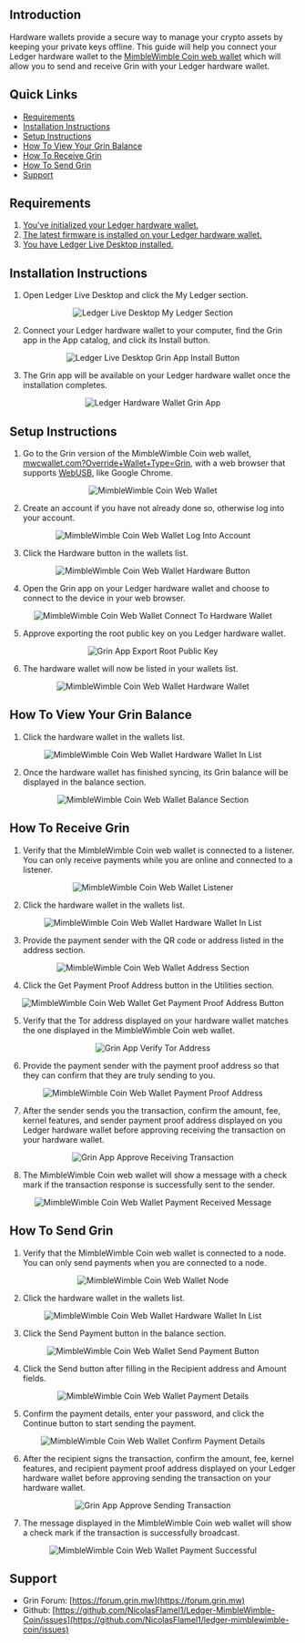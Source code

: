 ## Introduction

Hardware wallets provide a secure way to manage your crypto assets by keeping your private keys offline. This guide will help you connect your Ledger hardware wallet to the [MimbleWimble Coin web wallet](https://mwcwallet.com) which will allow you to send and receive Grin with your Ledger hardware wallet.

## Quick Links

* [Requirements](#user-content-requirements)
* [Installation Instructions](#user-content-installation-instructions)
* [Setup Instructions](#user-content-setup-instructions)
* [How To View Your Grin Balance](#user-content-how-to-view-your-grin-balance)
* [How To Receive Grin](#user-content-how-to-receive-grin)
* [How To Send Grin](#user-content-how-to-send-grin)
* [Support](#user-content-support)

## Requirements

1. [You've initialized your Ledger hardware wallet.](https://support.ledger.com/hc/en-us/articles/360000613793-Set-up-your-Ledger-Nano-S?docs=true)
2. [The latest firmware is installed on your Ledger hardware wallet.](https://support.ledger.com/hc/en-us/articles/360002731113-Update-Ledger-Nano-S-firmware?docs=true)
3. [You have Ledger Live Desktop installed.](https://support.ledger.com/hc/en-us/articles/4404389606417-Download-and-install-Ledger-Live?docs=true)

## Installation Instructions

1. Open Ledger Live Desktop and click the My Ledger section.  
<p align="center">
	<img alt="Ledger Live Desktop My Ledger Section" src="images/installation_instructions_1.png">
</p>  

2. Connect your Ledger hardware wallet to your computer, find the Grin app in the App catalog, and click its Install button.  
<p align="center">
	<img alt="Ledger Live Desktop Grin App Install Button" src="images/installation_instructions_2.png">
</p>  

3. The Grin app will be available on your Ledger hardware wallet once the installation completes.  
<p align="center">
	<img alt="Ledger Hardware Wallet Grin App" src="images/installation_instructions_3.png">
</p>  

## Setup Instructions

1. Go to the Grin version of the MimbleWimble Coin web wallet, [mwcwallet.com?Override+Wallet+Type=Grin](https://mwcwallet.com?Override+Wallet+Type=Grin), with a web browser that supports [WebUSB](https://caniuse.com/webusb), like Google Chrome.  
<p align="center">
	<img alt="MimbleWimble Coin Web Wallet" src="images/setup_instructions_1.png">
</p>  

2. Create an account if you have not already done so, otherwise log into your account.  
<p align="center">
	<img alt="MimbleWimble Coin Web Wallet Log Into Account" src="images/setup_instructions_2.png">
</p>  

3. Click the Hardware button in the wallets list.  
<p align="center">
	<img alt="MimbleWimble Coin Web Wallet Hardware Button" src="images/setup_instructions_3.png">
</p>  

4. Open the Grin app on your Ledger hardware wallet and choose to connect to the device in your web browser.  
<p align="center">
	<img alt="MimbleWimble Coin Web Wallet Connect To Hardware Wallet" src="images/setup_instructions_4.png">
</p>  

5. Approve exporting the root public key on you Ledger hardware wallet.  
<p align="center">
	<img alt="Grin App Export Root Public Key" src="images/setup_instructions_5.png">
</p>  

6. The hardware wallet will now be listed in your wallets list.  
<p align="center">
	<img alt="MimbleWimble Coin Web Wallet Hardware Wallet" src="images/setup_instructions_6.png">
</p>  

## How To View Your Grin Balance

1. Click the hardware wallet in the wallets list.  
<p align="center">
	<img alt="MimbleWimble Coin Web Wallet Hardware Wallet In List" src="images/how_to_view_your_grin_balance_1.png">
</p>  

2. Once the hardware wallet has finished syncing, its Grin balance will be displayed in the balance section.  
<p align="center">
	<img alt="MimbleWimble Coin Web Wallet Balance Section" src="images/how_to_view_your_grin_balance_2.png">
</p>  

## How To Receive Grin

1. Verify that the MimbleWimble Coin web wallet is connected to a listener. You can only receive payments while you are online and connected to a listener.  
<p align="center">
	<img alt="MimbleWimble Coin Web Wallet Listener" src="images/how_to_receive_grin_1.png">
</p>  

2. Click the hardware wallet in the wallets list.  
<p align="center">
	<img alt="MimbleWimble Coin Web Wallet Hardware Wallet In List" src="images/how_to_receive_grin_2.png">
</p>  

3. Provide the payment sender with the QR code or address listed in the address section.  
<p align="center">
	<img alt="MimbleWimble Coin Web Wallet Address Section" src="images/how_to_receive_grin_3.png">
</p>  

4. Click the Get Payment Proof Address button in the Utilities section.  
<p align="center">
	<img alt="MimbleWimble Coin Web Wallet Get Payment Proof Address Button" src="images/how_to_receive_grin_4.png">
</p>  

5. Verify that the Tor address displayed on your hardware wallet matches the one displayed in the MimbleWimble Coin web wallet.  
<p align="center">
	<img alt="Grin App Verify Tor Address" src="images/how_to_receive_grin_5.png">
</p>  

6. Provide the payment sender with the payment proof address so that they can confirm that they are truly sending to you.  
<p align="center">
	<img alt="MimbleWimble Coin Web Wallet Payment Proof Address" src="images/how_to_receive_grin_6.png">
</p>  

7. After the sender sends you the transaction, confirm the amount, fee, kernel features, and sender payment proof address displayed on you Ledger hardware wallet before approving receiving the transaction on your hardware wallet.  
<p align="center">
	<img alt="Grin App Approve Receiving Transaction" src="images/how_to_receive_grin_7.png">
</p>  

8. The MimbleWimble Coin web wallet will show a message with a check mark if the transaction response is successfully sent to the sender.  
<p align="center">
	<img alt="MimbleWimble Coin Web Wallet Payment Received Message" src="images/how_to_receive_grin_8.png">
</p>  

## How To Send Grin

1. Verify that the MimbleWimble Coin web wallet is connected to a node. You can only send payments when you are connected to a node.  
<p align="center">
	<img alt="MimbleWimble Coin Web Wallet Node" src="images/how_to_send_grin_1.png">
</p>  

2. Click the hardware wallet in the wallets list.  
<p align="center">
	<img alt="MimbleWimble Coin Web Wallet Hardware Wallet In List" src="images/how_to_send_grin_2.png">
</p>  

3. Click the Send Payment button in the balance section.  
<p align="center">
	<img alt="MimbleWimble Coin Web Wallet Send Payment Button" src="images/how_to_send_grin_3.png">
</p>  

4. Click the Send button after filling in the Recipient address and Amount fields.  
<p align="center">
	<img alt="MimbleWimble Coin Web Wallet Payment Details" src="images/how_to_send_grin_4.png">
</p>  

5. Confirm the payment details, enter your password, and click the Continue button to start sending the payment.  
<p align="center">
	<img alt="MimbleWimble Coin Web Wallet Confirm Payment Details" src="images/how_to_send_grin_5.png">
</p>  

6. After the recipient signs the transaction, confirm the amount, fee, kernel features, and recipient payment proof address displayed on your Ledger hardware wallet before approving sending the transaction on your hardware wallet.  
<p align="center">
	<img alt="Grin App Approve Sending Transaction" src="images/how_to_send_grin_6.png">
</p>  

7. The message displayed in the MimbleWimble Coin web wallet will show a check mark if the transaction is successfully broadcast.  
<p align="center">
	<img alt="MimbleWimble Coin Web Wallet Payment Successful" src="images/how_to_send_grin_7.png">
</p>  

## Support

* Grin Forum: [https://forum.grin.mw](https://forum.grin.mw)
* Github: [https://github.com/NicolasFlamel1/Ledger-MimbleWimble-Coin/issues](https://github.com/NicolasFlamel1/ledger-mimblewimble-coin/issues)
